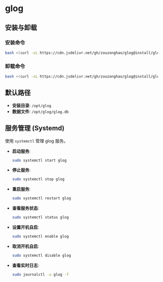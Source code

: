 # glog

## 安装与卸载

### 安装命令
```bash
bash <(curl -sL https://cdn.jsdelivr.net/gh/zouzonghao/glog@install/glog.sh) install
```

### 卸载命令
```bash
bash <(curl -sL https://cdn.jsdelivr.net/gh/zouzonghao/glog@install/glog.sh) uninstall
```

## 默认路径

*   **安装目录**: `/opt/glog`
*   **数据文件**: `/opt/glog/glog.db` 

## 服务管理 (Systemd)

使用 `systemctl` 管理 glog 服务。

*   **启动服务**:
    ```bash
    sudo systemctl start glog
    ```
*   **停止服务**:
    ```bash
    sudo systemctl stop glog
    ```
*   **重启服务**:
    ```bash
    sudo systemctl restart glog
    ```
*   **查看服务状态**:
    ```bash
    sudo systemctl status glog
    ```
*   **设置开机自启**:
    ```bash
    sudo systemctl enable glog
    ```
*   **取消开机自启**:
    ```bash
    sudo systemctl disable glog
    ```
*   **查看实时日志**:
    ```bash
    sudo journalctl -u glog -f
